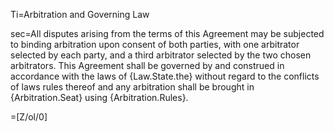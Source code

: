 Ti=Arbitration and Governing Law

sec=All disputes arising from the terms of this Agreement may be subjected to binding arbitration upon consent of both parties, with one arbitrator selected by each party, and a third arbitrator selected by the two chosen arbitrators. This Agreement shall be governed by and construed in accordance with the laws of {Law.State.the} without regard to the conflicts of laws rules thereof and any arbitration shall be brought in {Arbitration.Seat} using {Arbitration.Rules}.

=[Z/ol/0]
